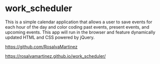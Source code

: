 # work_scheduler

This is a simple calendar application that allows a user to save events for each hour of the day and color coding past events, 
present events, and upcoming events. This app will run in the browser and feature dynamically updated HTML and CSS powered by jQuery.

https://github.com/RosalvaMartinez

https://rosalvamartinez.github.io/work_scheduler/
